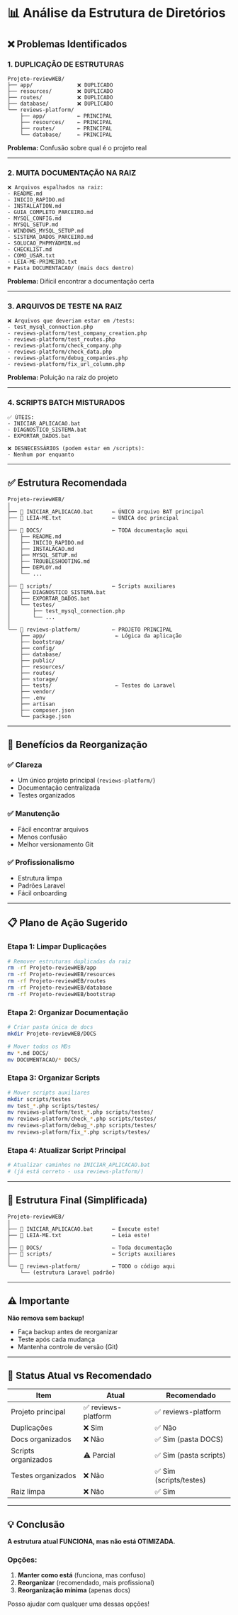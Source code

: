# 📊 Análise da Estrutura de Diretórios

## ❌ Problemas Identificados

### 1. **DUPLICAÇÃO DE ESTRUTURAS**
```
Projeto-reviewWEB/
├── app/              ❌ DUPLICADO
├── resources/        ❌ DUPLICADO  
├── routes/           ❌ DUPLICADO
├── database/         ❌ DUPLICADO
└── reviews-platform/
    ├── app/          ← PRINCIPAL
    ├── resources/    ← PRINCIPAL
    ├── routes/       ← PRINCIPAL
    └── database/     ← PRINCIPAL
```

**Problema:** Confusão sobre qual é o projeto real

---

### 2. **MUITA DOCUMENTAÇÃO NA RAIZ**
```
❌ Arquivos espalhados na raiz:
- README.md
- INICIO_RAPIDO.md
- INSTALLATION.md
- GUIA_COMPLETO_PARCEIRO.md
- MYSQL_CONFIG.md
- MYSQL_SETUP.md
- WINDOWS_MYSQL_SETUP.md
- SISTEMA_DADOS_PARCEIRO.md
- SOLUCAO_PHPMYADMIN.md
- CHECKLIST.md
- COMO_USAR.txt
- LEIA-ME-PRIMEIRO.txt
+ Pasta DOCUMENTACAO/ (mais docs dentro)
```

**Problema:** Difícil encontrar a documentação certa

---

### 3. **ARQUIVOS DE TESTE NA RAIZ**
```
❌ Arquivos que deveriam estar em /tests:
- test_mysql_connection.php
- reviews-platform/test_company_creation.php
- reviews-platform/test_routes.php
- reviews-platform/check_company.php
- reviews-platform/check_data.php
- reviews-platform/debug_companies.php
- reviews-platform/fix_url_column.php
```

**Problema:** Poluição na raiz do projeto

---

### 4. **SCRIPTS BATCH MISTURADOS**
```
✅ ÚTEIS:
- INICIAR_APLICACAO.bat
- DIAGNOSTICO_SISTEMA.bat
- EXPORTAR_DADOS.bat

❌ DESNECESSÁRIOS (podem estar em /scripts):
- Nenhum por enquanto
```

---

## ✅ Estrutura Recomendada

```
Projeto-reviewWEB/
│
├── 📄 INICIAR_APLICACAO.bat      ← ÚNICO arquivo BAT principal
├── 📄 LEIA-ME.txt                ← ÚNICA doc principal
│
├── 📁 DOCS/                      ← TODA documentação aqui
│   ├── README.md
│   ├── INICIO_RAPIDO.md
│   ├── INSTALACAO.md
│   ├── MYSQL_SETUP.md
│   ├── TROUBLESHOOTING.md
│   ├── DEPLOY.md
│   └── ...
│
├── 📁 scripts/                   ← Scripts auxiliares
│   ├── DIAGNOSTICO_SISTEMA.bat
│   ├── EXPORTAR_DADOS.bat
│   └── testes/
│       ├── test_mysql_connection.php
│       └── ...
│
└── 📁 reviews-platform/          ← PROJETO PRINCIPAL
    ├── app/                      ← Lógica da aplicação
    ├── bootstrap/
    ├── config/
    ├── database/
    ├── public/
    ├── resources/
    ├── routes/
    ├── storage/
    ├── tests/                    ← Testes do Laravel
    ├── vendor/
    ├── .env
    ├── artisan
    ├── composer.json
    └── package.json
```

---

## 🎯 Benefícios da Reorganização

### ✅ **Clareza**
- Um único projeto principal (`reviews-platform/`)
- Documentação centralizada
- Testes organizados

### ✅ **Manutenção**
- Fácil encontrar arquivos
- Menos confusão
- Melhor versionamento Git

### ✅ **Profissionalismo**
- Estrutura limpa
- Padrões Laravel
- Fácil onboarding

---

## 📋 Plano de Ação Sugerido

### Etapa 1: Limpar Duplicações
```bash
# Remover estruturas duplicadas da raiz
rm -rf Projeto-reviewWEB/app
rm -rf Projeto-reviewWEB/resources
rm -rf Projeto-reviewWEB/routes
rm -rf Projeto-reviewWEB/database
rm -rf Projeto-reviewWEB/bootstrap
```

### Etapa 2: Organizar Documentação
```bash
# Criar pasta única de docs
mkdir Projeto-reviewWEB/DOCS

# Mover todos os MDs
mv *.md DOCS/
mv DOCUMENTACAO/* DOCS/
```

### Etapa 3: Organizar Scripts
```bash
# Mover scripts auxiliares
mkdir scripts/testes
mv test_*.php scripts/testes/
mv reviews-platform/test_*.php scripts/testes/
mv reviews-platform/check_*.php scripts/testes/
mv reviews-platform/debug_*.php scripts/testes/
mv reviews-platform/fix_*.php scripts/testes/
```

### Etapa 4: Atualizar Script Principal
```bash
# Atualizar caminhos no INICIAR_APLICACAO.bat
# (já está correto - usa reviews-platform/)
```

---

## 🎨 Estrutura Final (Simplificada)

```
Projeto-reviewWEB/
│
├── 📄 INICIAR_APLICACAO.bat      ← Execute este!
├── 📄 LEIA-ME.txt                ← Leia este!
│
├── 📁 DOCS/                      ← Toda documentação
├── 📁 scripts/                   ← Scripts auxiliares
│
└── 📁 reviews-platform/          ← TODO o código aqui
    └── (estrutura Laravel padrão)
```

---

## ⚠️ Importante

**Não remova sem backup!**
- Faça backup antes de reorganizar
- Teste após cada mudança
- Mantenha controle de versão (Git)

---

## 🚀 Status Atual vs Recomendado

| Item | Atual | Recomendado |
|------|-------|-------------|
| Projeto principal | ✅ reviews-platform | ✅ reviews-platform |
| Duplicações | ❌ Sim | ✅ Não |
| Docs organizados | ❌ Não | ✅ Sim (pasta DOCS) |
| Scripts organizados | ⚠️ Parcial | ✅ Sim (pasta scripts) |
| Testes organizados | ❌ Não | ✅ Sim (scripts/testes) |
| Raiz limpa | ❌ Não | ✅ Sim |

---

## 💡 Conclusão

**A estrutura atual FUNCIONA, mas não está OTIMIZADA.**

### Opções:

1. **Manter como está** (funciona, mas confuso)
2. **Reorganizar** (recomendado, mais profissional)
3. **Reorganização mínima** (apenas docs)

Posso ajudar com qualquer uma dessas opções!

